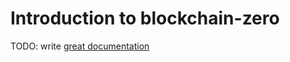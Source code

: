 # Introduction to blockchain-zero

TODO: write [great documentation](http://jacobian.org/writing/what-to-write/)
